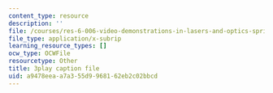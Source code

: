```yaml
---
content_type: resource
description: ''
file: /courses/res-6-006-video-demonstrations-in-lasers-and-optics-spring-2008/a9478eeaa7a355d9968162eb2c02bbcd_4YPxRTFxy2A.vtt
file_type: application/x-subrip
learning_resource_types: []
ocw_type: OCWFile
resourcetype: Other
title: 3play caption file
uid: a9478eea-a7a3-55d9-9681-62eb2c02bbcd
---
```

